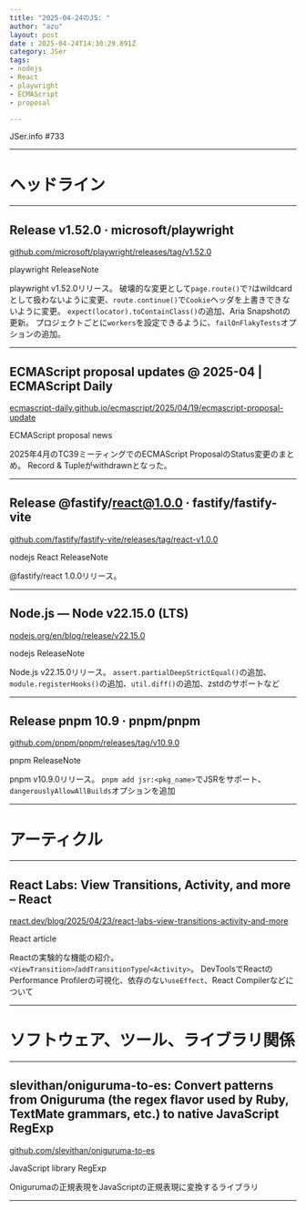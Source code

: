 ```yaml
---
title: "2025-04-24のJS: "
author: "azu"
layout: post
date : 2025-04-24T14:30:29.891Z
category: JSer
tags:
- nodejs
- React
- playwright
- ECMAScript
- proposal

---
```


JSer.info #733

----

<h1 class="site-genre">ヘッドライン</h1>

----

## Release v1.52.0 · microsoft/playwright
[github.com/microsoft/playwright/releases/tag/v1.52.0](https://github.com/microsoft/playwright/releases/tag/v1.52.0 "Release v1.52.0 · microsoft/playwright")
<p class="jser-tags jser-tag-icon"><span class="jser-tag">playwright</span> <span class="jser-tag">ReleaseNote</span></p>

playwright v1.52.0リリース。
破壊的な変更として`page.route()`で`?`はwildcardとして扱わないように変更、`route.continue()`で`Cookie`ヘッダを上書きできないように変更。
`expect(locator).toContainClass()`の追加、Aria Snapshotの更新。
プロジェクトごとに`workers`を設定できるように、`failOnFlakyTests`オプションの追加。


----

## ECMAScript proposal updates @ 2025-04 | ECMAScript Daily
[ecmascript-daily.github.io/ecmascript/2025/04/19/ecmascript-proposal-update](https://ecmascript-daily.github.io/ecmascript/2025/04/19/ecmascript-proposal-update "ECMAScript proposal updates @ 2025-04 | ECMAScript Daily")
<p class="jser-tags jser-tag-icon"><span class="jser-tag">ECMAScript</span> <span class="jser-tag">proposal</span> <span class="jser-tag">news</span></p>

2025年4月のTC39ミーティングでのECMAScript ProposalのStatus変更のまとめ。
Record & Tupleがwithdrawnとなった。


----

## Release @fastify/react@1.0.0 · fastify/fastify-vite
[github.com/fastify/fastify-vite/releases/tag/react-v1.0.0](https://github.com/fastify/fastify-vite/releases/tag/react-v1.0.0 "Release @fastify/react@1.0.0 · fastify/fastify-vite")
<p class="jser-tags jser-tag-icon"><span class="jser-tag">nodejs</span> <span class="jser-tag">React</span> <span class="jser-tag">ReleaseNote</span></p>

@fastify/react 1.0.0リリース。


----

## Node.js — Node v22.15.0 (LTS)
[nodejs.org/en/blog/release/v22.15.0](https://nodejs.org/en/blog/release/v22.15.0 "Node.js — Node v22.15.0 (LTS)")
<p class="jser-tags jser-tag-icon"><span class="jser-tag">nodejs</span> <span class="jser-tag">ReleaseNote</span></p>

Node.js v22.15.0リリース。
`assert.partialDeepStrictEqual()`の追加、` module.registerHooks()`の追加、`util.diff()`の追加、zstdのサポートなど


----

## Release pnpm 10.9 · pnpm/pnpm
[github.com/pnpm/pnpm/releases/tag/v10.9.0](https://github.com/pnpm/pnpm/releases/tag/v10.9.0 "Release pnpm 10.9 · pnpm/pnpm")
<p class="jser-tags jser-tag-icon"><span class="jser-tag">pnpm</span> <span class="jser-tag">ReleaseNote</span></p>

pnpm v10.9.0リリース。
`pnpm add jsr:<pkg_name>`でJSRをサポート、`dangerouslyAllowAllBuilds`オプションを追加


----
<h1 class="site-genre">アーティクル</h1>

----

## React Labs: View Transitions, Activity, and more – React
[react.dev/blog/2025/04/23/react-labs-view-transitions-activity-and-more](https://react.dev/blog/2025/04/23/react-labs-view-transitions-activity-and-more "React Labs: View Transitions, Activity, and more – React")
<p class="jser-tags jser-tag-icon"><span class="jser-tag">React</span> <span class="jser-tag">article</span></p>

Reactの実験的な機能の紹介。
`<ViewTransition>`/`addTransitionType`/`<Activity>`。
DevToolsでReactのPerformance Profilerの可視化、依存のない`useEffect`、React Compilerなどについて


----
<h1 class="site-genre">ソフトウェア、ツール、ライブラリ関係</h1>

----

## slevithan/oniguruma-to-es: Convert patterns from Oniguruma (the regex flavor used by Ruby, TextMate grammars, etc.) to native JavaScript RegExp
[github.com/slevithan/oniguruma-to-es](https://github.com/slevithan/oniguruma-to-es "slevithan/oniguruma-to-es: Convert patterns from Oniguruma (the regex flavor used by Ruby, TextMate grammars, etc.) to native JavaScript RegExp")
<p class="jser-tags jser-tag-icon"><span class="jser-tag">JavaScript</span> <span class="jser-tag">library</span> <span class="jser-tag">RegExp</span></p>

Onigurumaの正規表現をJavaScriptの正規表現に変換するライブラリ


----
